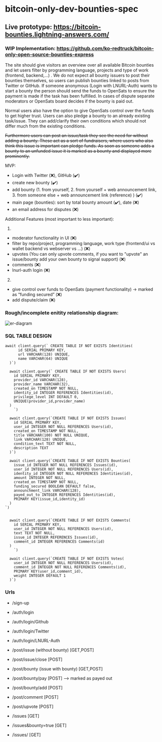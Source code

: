 # bitcoin-only-dev-bounties-spec
## Live prototype: https://bitcoin-bounties.lightning-answers.com/
### WIP Implementation: https://github.com/ko-redtruck/bitcoin-only-open-source-bounties-express
The site should give visitors an overview over all available Bitcoin bounties and let users filter by programming language, projects and type of work (frontend, backend,...) .  We do not expect all bounty issuers to post their bounties themselves, so users can publish bounties linked to posts from Twitter or GitHub. If someone anonymous (Login with LNURL-Auth) wants to start a bounty the person should send the funds to OpenSats to ensure the payment is made if the task has been fulfilled. In cases of dispute separate moderators or OpenSats board decides if the bounty is paid out. 

Normal users also have the option to give OpenSats control over the funds to get higher trust. Users can also pledge a bounty to an already existing task/issue. They can add/clarify their own conditions which should not differ much from the existing conditions.

~~Furthermore users can post an issue/task they see the need for without adding a bounty. These act as a sort of fundraisers, where users who also think this issue is important can pledge funds. As soon as someone adds a bounty to an unfunded issue it is marked as a bounty and displayed more prominently.~~


MVP:
- Login with Twitter (:x:), GitHub (:heavy_check_mark:)
- create new bounty (:heavy_check_mark:)
- add bounty (1. from yourself, 2. from yourself + web announcement link, 3. from someone else + web announcement link (reference) ) (:heavy_check_mark:)
- main page (bounties): sort by total bounty amount (:heavy_check_mark:), date (:x:)
- an email address for disputes (:x:)

Additional Features (most important to less important):

1)
- moderator functionality in UI (:x:)
- filter by repo/project, programming language, work type (frontend/ui vs wallet backend vs webserver vs ...) (:x:)
- upvotes (You can only upvote comments, if you want to "upvote" an issue/bounty add your own bounty to signal support) (:x:)
- comments (:x:)
- lnurl-auth login (:x:)

2)
- give control over funds to OpenSats (payment functionality) → marked as “funding secured” (:x:)
- add dispute/claim (:x:)

### Rough/incomplete enitity relationship diagram:

![er-diagram](https://user-images.githubusercontent.com/24638508/121535868-d3f92d00-ca02-11eb-9d9e-10c0af5dd9b6.png)

### SQL TABLE DESIGN
```
await client.query(` CREATE TABLE IF NOT EXISTS Identities(
      id SERIAL PRIMARY KEY,
      url VARCHAR(128) UNIQUE,
      name VARCHAR(64) UNIQUE
  )`)

  await client.query(` CREATE TABLE IF NOT EXISTS Users(
    id SERIAL PRIMARY KEY,
    provider_id VARCHAR(128),
    provider_name VARCHAR(32),
    created_on TIMESTAMP NOT NULL,
    identity_id INTEGER REFERENCES Identities(id),
    privilege_level INT DEFAULT 0,
    UNIQUE(provider_id,provider_name)
  )
    `)

  await client.query(`CREATE TABLE IF NOT EXISTS Issues(
    id SERIAL PRIMARY KEY,
    user_id INTEGER NOT NULL REFERENCES Users(id),
    created_on TIMESTAMP NOT NULL,
    title VARCHAR(100) NOT NULL UNIQUE,
    link VARCHAR(128) UNIQUE,
    condition_text TEXT NOT NULL,
    description TEXT
  )`)

  await client.query(`CREATE TABLE IF NOT EXISTS Bounties(
    issue_id INTEGER NOT NULL REFERENCES Issues(id),
    user_id INTEGER NOT NULL REFERENCES Users(id),
    identity_id INTEGER NOT NULL REFERENCES Identities(id),
    amount INTEGER NOT NULL,
    created_on TIMESTAMP NOT NULL,
    funding_secured BOOLEAN DEFAULT false,
    announchment_link VARCHAR(128),
    payed_out_to INTEGER REFERENCES Identities(id),
    PRIMARY KEY(issue_id,identity_id)
  )
`)


  await client.query(`CREATE TABLE IF NOT EXISTS Comments(
    id SERIAL PRIMARY KEY,
    user_id INTEGER NOT NULL REFERENCES Users(id),
    text TEXT NOT NULL,
    issue_id INTEGER REFERENCES Issues(id),
    comment_id INTEGER REFERENCES Comments(id)
  )
    `)

  await client.query(`CREATE TABLE IF NOT EXISTS Votes(
    user_id INTEGER NOT NULL REFERENCES Users(id),
    comment_id INTEGER NOT NULL REFERENCES Comments(id),
    PRIMARY KEY(user_id,comment_id),
    weight INTEGER DEFAULT 1
  )`)
```

### Urls
- /sign-up
- /auth/login 
- /auth/login/Github
- /auth/login/Twitter
- /auth/login/LNURL-Auth

- /post/issue (without bounty) [GET,POST]
- /post/issue/close [POST]
- /post/bounty (issue with bounty) [GET,POST]
- /post/bounty/pay [POST] --> marked as payed out
- /post/bounty/add [POST]
- /post/comment [POST]
- /post/upvote [POST]

- /issues [GET]
- /issues&bounty=true [GET]
- /issues/<id> [GET]
